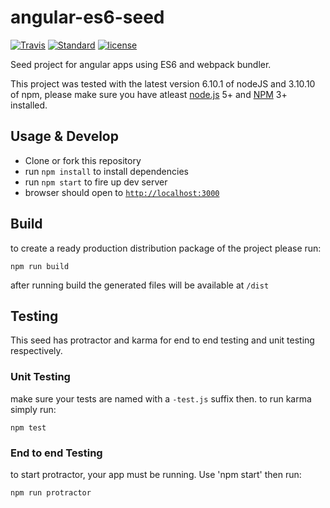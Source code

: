# angular-es6-seed

[![Travis](https://img.shields.io/travis/willyelm/angular-es6-seed.svg?style=flat-square)](https://travis-ci.org/willyelm/angular-es6-seed)
[![Standard](https://img.shields.io/badge/code%20style-standard-yellow.svg?style=flat-square)](http://standardjs.com/)
[![license](https://img.shields.io/github/license/willyelm/angular-es6-seed.svg?style=flat-square)](https://github.com/willyelm/angular-es6-seed)


Seed project for angular apps using ES6 and webpack bundler.

This project was tested with the latest version 6.10.1 of nodeJS and 3.10.10 of npm, please make sure you have atleast  [node.js](https://nodejs.org/) 5+ and [NPM](https://www.npmjs.com/) 3+ installed.

## Usage & Develop

- Clone or fork this repository
- run `npm install` to install dependencies
- run `npm start` to fire up dev server
- browser should open to [`http://localhost:3000`](http://localhost:3000)

## Build

to create a ready production distribution package of the project please run:

```
npm run build
```

after running build the generated files will be available at `/dist`

## Testing

This seed has protractor and karma for end to end testing and unit testing respectively.

### Unit Testing

make sure your tests are named with a `-test.js` suffix then. to run karma simply run:

```
npm test
```

### End to end Testing

to start protractor, your app must be running.  Use 'npm start' then run:

```
npm run protractor
```
